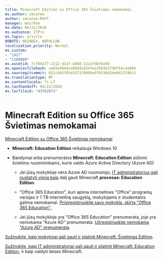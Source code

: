 ```yaml
---
title: Minecraft Edition su Office 365 Švietimas nemokamai
ms.author: cmcatee
author: cmcatee-MSFT
manager: mnirkhe
ms.date: 04/21/2020
ms.audience: ITPro
ms.topic: article
ROBOTS: NOINDEX, NOFOLLOW
localization_priority: Normal
ms.custom:
- "1427"
- "1500009"
ms.assetid: 7cf69a77-2212-43a7-bd68-122afd876e59
ms.openlocfilehash: aa65e494dce09d4cb54fea29b5b37d6f54c4a089
ms.sourcegitcommit: 631cbb5f03e5371f0995e976536d24e9d13746c3
ms.translationtype: MT
ms.contentlocale: lt-LT
ms.lasthandoff: 04/22/2020
ms.locfileid: "43762073"
---
```

# <a name="minecraft-edition-with-office-365-education-for-free"></a>Minecraft Edition su Office 365 Švietimas nemokamai

[Minecraft Edition su Office 365 Švietimas nemokamai](https://docs.microsoft.com/education/windows/get-minecraft-for-education)
  
- **Minecraft: Education Edition** reikalauja Windows 10

- Bandymai arba prenumeratos **Minecraft: Education Edition** siūlomi švietimo nuomininkams, kurie valdo Azure Active Directory (Azure AD)

  - Jei jūsų mokykloje nėra Azure AD nuomotojo, [IT administratorius gali nustatyti vieną kaip](https://docs.microsoft.com/education/windows/school-get-minecraft) dalį gauti Minecraft **procesas: Education Edition**.

  - "Office 365 Education", kuri apima internetines "Office" programų versijas ir 1 TB internetinę saugyklą, mokytojams ir studentams galima nemokamai. [Prisiregistruokite savo mokyklą, skirtą "Office 365 Education".](https://products.office.com/academic/office-365-education-plan)

  - Jei jūsų mokykloje yra "Office 365 Education" prenumerata, joje yra nemokama "Azure AD" prenumerata. [Užregistruokite nemokamą "Azure AD" prenumeratą](https://msdn.microsoft.com/library/windows/hardware/mt703369%28v=vs.85%29.aspx).

[Sužinokite, kaip mokytojai gali gauti ir platinti Minecraft: Švietimas Edition](https://docs.microsoft.com/education/windows/teacher-get-minecraft).
  
[Sužinokite, kaip IT administratoriai gali gauti ir platinti Minecraft: Education Edition](https://docs.microsoft.com/education/windows/school-get-minecraft), ir kaip valdyti teises Minecraft.